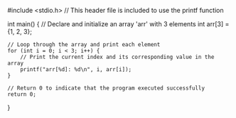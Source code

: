 #include <stdio.h>  // This header file is included to use the printf function

int main() {
    // Declare and initialize an array 'arr' with 3 elements
    int arr[3] = {1, 2, 3};

    // Loop through the array and print each element
    for (int i = 0; i < 3; i++) {
        // Print the current index and its corresponding value in the array
        printf("arr[%d]: %d\n", i, arr[i]);
    }

    // Return 0 to indicate that the program executed successfully
    return 0;
}
